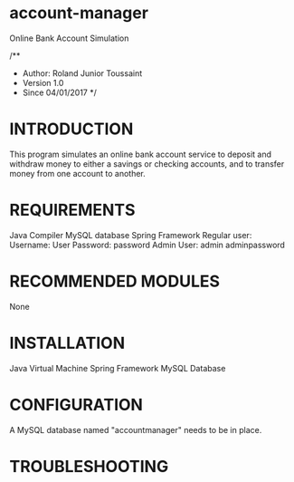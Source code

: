 # account-manager
Online Bank Account Simulation

/**
* Author:  Roland Junior Toussaint
* Version 1.0
* Since   04/01/2017
*/


# INTRODUCTION

This program simulates an online bank account service to deposit
and withdraw money to either a savings or checking accounts,
and to transfer money from one account to another.

# REQUIREMENTS

 Java Compiler
 MySQL database
 Spring Framework
 Regular user:
 Username: User
 Password: password
 Admin User:
 admin
 adminpassword


# RECOMMENDED MODULES

 None


# INSTALLATION

Java Virtual Machine
Spring Framework
MySQL Database


# CONFIGURATION

A MySQL database named "accountmanager" needs to be
in place.


# TROUBLESHOOTING
